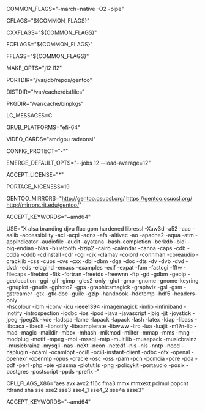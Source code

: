 COMMON_FLAGS="-march=native -O2 -pipe"

CFLAGS="${COMMON_FLAGS}"

CXXFLAGS="${COMMON_FLAGS}"

FCFLAGS="${COMMON_FLAGS}"

FFLAGS="${COMMON_FLAGS}"

MAKE_OPTS="j12 l12"

PORTDIR="/var/db/repos/gentoo"

DISTDIR="/var/cache/distfiles"

PKGDIR="/var/cache/binpkgs"

LC_MESSAGES=C

GRUB_PLATFORMS="efi-64"

VIDEO_CARDS="amdgpu radeonsi"

CONFIG_PROTECT="-*"

EMERGE_DEFAULT_OPTS="--jobs 12 --load-average=12"

ACCEPT_LICENSE="*"

PORTAGE_NICENESS=19

GENTOO_MIRRORS="http://gentoo.osuosl.org/ https://gentoo.osuosl.org/ http://mirrors.rit.edu/gentoo/"

ACCEPT_KEYWORDS="~amd64"

USE="X alsa branding djvu flac gpm hardened libressl 
-Xaw3d -a52 -aac -aalib -accessibility -acl -acpi -adns -afs -altivec -ao -apache2
-aqua -atm -appindicator -audiofile -audit -ayatana -bash-completion -berkdb -bidi
-big-endian -blas -bluetooth -bzip2 -cairo -calendar -canna -caps -cdb -cdda -cddb
-cdinstall -cdr -cgi -cjk -clamav -colord -connman -coreaudio	-cracklib -css -cups
-cvs -cxx	-dbi -dbm -dga -doc -dts -dv -dvb -dvd -dvdr -eds -elogind -emacs -examples 
-exif -expat -fam -fastcgi -fftw -filecaps -firebird -fltk -fortran -freetds 
-freewnn -ftp -gd -gdbm -geoip -geolocation -ggi -gif -gimp -gles2-only	-glut -gmp
-gnome -gnome-keyring	-gnuplot -gnutls -gphoto2 -gps -graphicsmagick -graphviz -gsl
-gsm -gstreamer -gtk -gtk-doc -guile -gzip -handbook -hddtemp -hdf5 -headers-only	
-hscolour -ibm -iconv -icu -ieee1394 -imagemagick -imlib -infiniband -inotify 
-introspection -iodbc -ios -ipod -java -javascript -jbig -jit -joystick -jpeg -jpeg2k
-kde -ladspa -lame -lapack -lapack -lash -latex -ldap -libass -libcaca -libedit
-libnotify -libsamplerate -libwww -lirc -lua -luajit -m17n-lib -mad -magic -maildir
-mbox -mhash -mikmod -milter -mmap -mms -mng -modplug -motif -mpeg -mpi -mssql -mtp
-multilib -musepack -musicbrainz -musicbrainz -mysqli -nas -neXt -neon -netcdf -nis 
-nls -nntp -nocd -nsplugin -ocaml -ocamlopt -oci8 -oci8-instant-client -odbc -ofx
-openal -openexr -openmp -opus -oracle -osc -oss -pam -pch -pcmcia -pcre -pda -pdf 
-perl
-php -pie -plasma -plotutils -png -policykit -portaudio -posix -postgres -postscript 
-ppds -prefix -"

CPU_FLAGS_X86="aes avx avx2 f16c fma3 mmx mmxext pclmul popcnt rdrand sha sse sse2 sse3 sse4_1 sse4_2 sse4a ssse3"

ACCEPT_KEYWORDS="~amd64"

